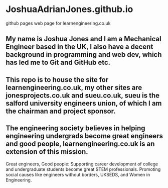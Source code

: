 # JoshuaAdrianJones.github.io
github pages web page for learnengineering.co.uk

My name is Joshua Jones and I am a Mechanical Engineer based in the UK, I also have a decent background in programming and web dev, which has led me to Git and GitHub etc.
-----------------------------------------------------------------------------------------------------------
This repo is to house the site for learnengineering.co.uk, my other sites are jonesprojects.co.uk and sueu.co.uk, sueu is the salford university engineers union, of which I am the chairman and project sponsor. 
-----------------------------------------------------------------------------------------------------------
The engineering society believes in helping engineering undergrads become great engineers and good people, learnengineering.co.uk is an extension of this mission. 
-----------------------------------------------------------------------------------------------------------
Great engineers, Good people:
Supporting career development of college and undergraduate students become great STEM professionals.
Promoting social causes like engineers without borders, UKSEDS, and Women in Engineering.
